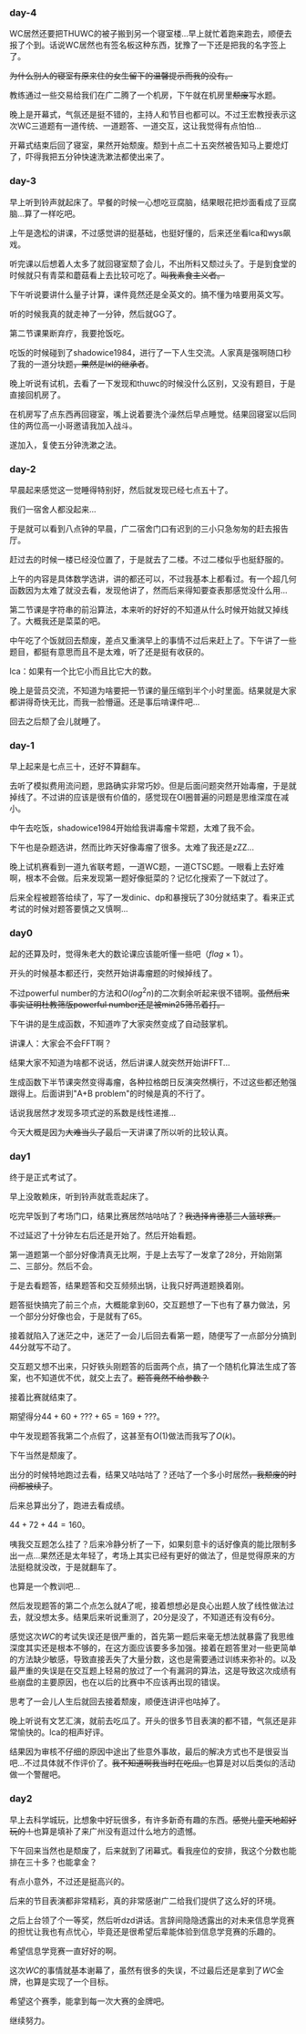 ### day-4

WC居然还要把THUWC的被子搬到另一个寝室楼...早上就忙着跑来跑去，顺便去报了个到。话说WC居然也有签名板这种东西，犹豫了一下还是把我的名字签上了。

~~为什么别人的寝室有原来住的女生留下的温馨提示而我的没有。~~

教练通过一些交易给我们在广二腾了一个机房，下午就在机房里~~颓废~~写水题。

晚上是开幕式，气氛还是挺不错的，主持人和节目也都可以。不过王宏教授表示这次WC三道题有一道传统、一道题答、一道交互，这让我觉得有点怕怕...

开幕式结束后回了寝室，果然开始颓废。颓到十点二十五突然被告知马上要熄灯了，吓得我把五分钟快速洗漱法都使出来了。

### day-3

早上听到铃声就起床了。早餐的时候一心想吃豆腐脑，结果眼花把炒面看成了豆腐脑...算了一样吃吧。

上午是逸松的讲课，不过感觉讲的挺基础，也挺好懂的，后来还坐看lca和wys飙戏。

听完课以后想着人太多了就回寝室颓了会儿，不出所料又颓过头了。于是到食堂的时候就只有青菜和蘑菇看上去比较可吃了。~~叫我素食主义者。~~

下午听说要讲什么量子计算，课件竟然还是全英文的。搞不懂为啥要用英文写。

听的时候我真的就走神了一分钟，然后就GG了。

第二节课果断弃疗，我要抢饭吃。

吃饭的时候碰到了shadowice1984，进行了一下人生交流。人家真是强啊随口秒了我的一道分块题~~，果然是lxl的继承者~~。

晚上听说有试机，去看了一下发现和thuwc的时候没什么区别，又没有题目，于是直接回机房了。

在机房写了点东西再回寝室，嘴上说着要洗个澡然后早点睡觉。结果回寝室以后同住的两位高一小哥邀请我加入战斗。

遂加入，复使五分钟洗漱之法。

### day-2

早晨起来感觉这一觉睡得特别好，然后就发现已经七点五十了。

我们一宿舍人都没起来...

于是就可以看到八点钟的早晨，广二宿舍门口有迟到的三小只急匆匆的赶去报告厅。

赶过去的时候一楼已经没位置了，于是就去了二楼。不过二楼似乎也挺舒服的。

上午的内容是具体数学选讲，讲的都还可以，不过我基本上都看过。有一个超几何函数因为太难了就没去看，发现他讲了，然而后来得知要查表那感觉没什么用...

第二节课是字符串的前沿算法，本来听的好好的不知道从什么时候开始就又掉线了。大概我还是菜菜的吧。

中午吃了个饭就回去颓废，差点又重演早上的事情不过后来赶上了。下午讲了一些题目，都挺有意思而且不是太难，听了还是挺有收获的。

lca：如果有一个比它小而且比它大的数。

晚上是营员交流，不知道为啥要把一节课的量压缩到半个小时里面。结果就是大家都讲得奇快无比，而我一脸懵逼。还是事后啃课件吧...

回去之后颓了会儿就睡了。

### day-1

早上起来是七点三十，还好不算翻车。

去听了模拟费用流问题，思路确实非常巧妙。但是后面问题突然开始毒瘤，于是就掉线了。不过讲的应该是很有价值的，感觉现在OI圈普遍的问题是思维深度在减小。

中午去吃饭，shadowice1984开始给我讲毒瘤卡常题，太难了我不会。

下午也是杂题选讲，然而比昨天好像毒瘤了很多。太难了我还是zZZ...

晚上试机赛看到一道九省联考题，一道WC题，一道CTSC题。一眼看上去好难啊，根本不会做。后来发现第一题好像挺菜的？记忆化搜索了一下就过了。

后来全程被题答给续了，写了一发dinic、dp和暴搜玩了30分就结束了。看来正式考试的时候对题答要慎之又慎啊...

### day0

起的还算及时，觉得朱老大的数论课应该能听懂一些吧（$flag \times 1$）。

开头的时候基本都还行，突然开始讲毒瘤题的时候掉线了。

不过powerful number的方法和$O(log^2 n)$的二次剩余听起来很不错啊。~~虽然后来事实证明杜教筛版powerful number还是被min25筛吊着打。~~

下午讲的是生成函数，不知道咋了大家突然变成了自动鼓掌机。

讲课人：大家会不会FFT啊？

结果大家不知道为啥都不说话，然后讲课人就突然开始讲FFT...

生成函数下半节课突然变得毒瘤，各种拉格朗日反演突然横行，不过这些都还勉强跟得上。后面讲到"A+B problem"的时候是真的不行了。

话说我居然才发现多项式逆的系数是线性递推...

今天大概是因为~~大难当头了~~最后一天讲课了所以听的比较认真。

### day1

终于是正式考试了。

早上没敢赖床，听到铃声就乖乖起床了。

吃完早饭到了考场门口，结果比赛居然咕咕咕了？~~我选择肯德基三人篮球赛。~~

不过延迟了十分钟左右后还是开始了。然后开始看题。

第一道题第一个部分好像清真无比啊，于是上去写了一发拿了$28$分，开始刚第二、三部分。然后不会。

于是去看题答，结果题答和交互频频出锅，让我只好两道题换着刚。

题答挺快搞完了前三个点，大概能拿到$60$，交互题想了一下也有了暴力做法，另一个部分分好像也会，于是就有了$65$。

接着就陷入了迷茫之中，迷茫了一会儿后回去看第一题，随便写了一点部分分搞到$44$分就写不动了。

交互题又想不出来，只好铁头刚题答的后面两个点，搞了一个随机化算法生成了答案，也不知道优不优，就交上去了。~~题答竟然不给参数？~~

接着比赛就结束了。

期望得分$44+60+???+65=169+???$。

中午发现题答我第二个点假了，这甚至有$O(1)$做法而我写了$O(k)$。

下午当然是颓废了。

出分的时候特地跑过去看，结果又咕咕咕了？还咕了一个多小时居然~~，我颓废的时间都被续了~~。

后来总算出分了，跑进去看成绩。

$44+72+44=160$。

咦我交互题怎么挂了？后来冷静分析了一下，如果刻意卡的话好像真的能比限制多出一点...果然还是太年轻了，考场上其实已经有更好的做法了，但是觉得原来的方法挺稳就没改，于是就翻车了。

也算是一个教训吧...

然后发现题答的第二个点怎么就$A$了呢，接着想想必是良心出题人放了线性做法过去，就没想太多。结果后来听说重测了，$20$分是没了，不知道还有没有$6$分。

感觉这次$WC$的考试失误还是很严重的，首先第一题后来毫无想法就暴露了我思维深度其实还是根本不够的，在这方面应该要多多加强。接着在题答里对一些更简单的方法缺少敏感，导致直接丢失了大量分数，这也是需要通过训练来弥补的。以及最严重的失误是在交互题上轻易的放过了一个有漏洞的算法，这是导致这次成绩有些崩盘的主要原因，也在以后的比赛中不应该再出现的错误。

思考了一会儿人生后就回去接着颓废，顺便连讲评也咕掉了。

晚上听说有文艺汇演，就前去吃瓜了。开头的很多节目表演的都不错，气氛还是非常愉快的。lca的相声好评。

结果因为审核不仔细的原因中途出了些意外事故，最后的解决方式也不是很妥当吧...不过具体就不作评价了。~~我不知道啊我当时在吃瓜。~~也算是对以后类似的活动做一个警醒吧。

### day2

早上去科学城玩，比想象中好玩很多，有许多新奇有趣的东西。~~感觉儿童天地超好玩的！~~也算是填补了来广州没有逛过什么地方的遗憾。

下午回来当然也是颓废了，后来就到了闭幕式。看我座位的安排，我这个分数也能排在三十多？也能拿金？

有点小意外，不过还是挺高兴的。

后来的节目表演都非常精彩，真的非常感谢广二给我们提供了这么好的环境。

之后上台领了个一等奖，然后听dzd讲话。言辞间隐隐透露出的对未来信息学竞赛的担忧让我也有点忧心，毕竟还是很希望后辈能体验到信息学竞赛的乐趣的。

希望信息学竞赛一直好好的啊。

这次$WC$的事情就基本谢幕了，虽然有很多的失误，不过最后还是拿到了$WC$金牌，也算是实现了一个目标。

希望这个赛季，能拿到每一次大赛的金牌吧。

继续努力。